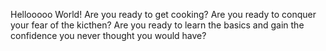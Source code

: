 Hellooooo World! Are you ready to get cooking? Are you ready to conquer your fear of the kicthen? Are you ready to learn the basics and gain the confidence you never thought you would have?
